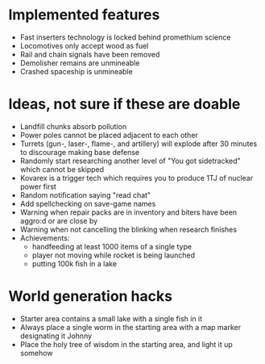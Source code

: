 # Implemented features

* Fast inserters technology is locked behind promethium science
* Locomotives only accept wood as fuel
* Rail and chain signals have been removed
* Demolisher remains are unmineable
* Crashed spaceship is unmineable

# Ideas, not sure if these are doable

* Landfill chunks absorb pollution
* Power poles cannot be placed adjacent to each other
* Turrets (gun-, laser-, flame-, and artillery) will explode after 30 minutes to discourage making base defense
* Randomly start researching another level of "You got sidetracked" which cannot be skipped
* Kovarex is a trigger tech which requires you to produce 1TJ of nuclear power first
* Random notification saying "read chat"
* Add spellchecking on save-game names
* Warning when repair packs are in inventory and biters have been aggro:d or are close by
* Warning when not cancelling the blinking when research finishes
* Achievements:
    * handfeeding at least 1000 items of a single type
    * player not moving while rocket is being launched
    * putting 100k fish in a lake

# World generation hacks

* Starter area contains a small lake with a single fish in it
* Always place a single worm in the starting area with a map marker designating it Johnny
* Place the holy tree of wisdom in the starting area, and light it up somehow